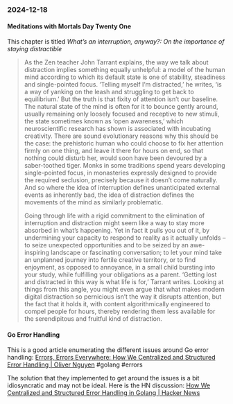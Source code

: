 ### 2024-12-18
#### Meditations with Mortals Day Twenty One
This chapter is titled _What’s an interruption, anyway?: On the importance of staying distractible_

> As the Zen teacher John Tarrant explains, the way we talk about distraction implies something equally unhelpful: a model of the human mind according to which its default state is one of stability, steadiness and single-pointed focus. ‘Telling myself I’m distracted,’ he writes, ‘is a way of yanking on the leash and struggling to get back to equilibrium.’ But the truth is that fixity of attention isn’t our baseline. The natural state of the mind is often for it to bounce gently around, usually remaining only loosely focused and receptive to new stimuli, the state sometimes known as ‘open awareness,’ which neuroscientific research has shown is associated with incubating creativity. There are sound evolutionary reasons why this should be the case: the prehistoric human who could choose to fix her attention firmly on one thing, and leave it there for hours on end, so that nothing could disturb her, would soon have been devoured by a saber-toothed tiger. Monks in some traditions spend years developing single-pointed focus, in monasteries expressly designed to provide the required seclusion, precisely because it doesn’t come naturally. And so where the idea of interruption defines unanticipated external events as inherently bad, the idea of distraction defines the movements of the mind as similarly problematic.
> 
> Going through life with a rigid commitment to the elimination of interruption and distraction might seem like a way to stay more absorbed in what’s happening. Yet in fact it pulls you out of it, by undermining your capacity to respond to reality as it actually unfolds – to seize unexpected opportunities and to be seized by an awe-inspiring landscape or fascinating conversation; to let your mind take an unplanned journey into fertile creative territory, or to find enjoyment, as opposed to annoyance, in a small child bursting into your study, while fulfilling your obligations as a parent. ‘Getting lost and distracted in this way is what life is for,’ Tarrant writes. Looking at things from this angle, you might even argue that what makes modern digital distraction so pernicious isn’t the way it disrupts attention, but the fact that it holds it, with content algorithmically engineered to compel people for hours, thereby rendering them less available for the serendipitous and fruitful kind of distraction.

#### Go Error Handling
This is a good article enumerating the different issues around Go error handling: [Errors, Errors Everywhere: How We Centralized and Structured Error Handling | Oliver Nguyen](https://olivernguyen.io/w/namespace.error/) #golang #errors

The solution that they implemented to get around the issues is a bit idiosyncratic and may not be ideal. Here is the HN discussion: [How We Centralized and Structured Error Handling in Golang | Hacker News](https://news.ycombinator.com/item?id=42447762)
